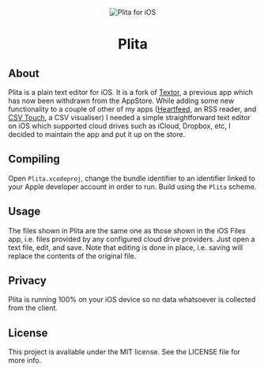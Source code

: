 <p align="center">
<img src="readme-resources/hero.png" alt="Plita for iOS">
</p>

<h1 align="center">Plita</h1>

## About
Plita is a plain text editor for iOS. It is a fork of <a href="https://github.com/louisdh/textor">Textor</a>, a previous app which has now been withdrawn from the AppStore. While adding some new functionality to a couple of other of my apps (<a href="https://heartfeedrss.wordpress.com">Heartfeed</a>, an RSS reader, and <a href="https://csvtouch.wordpress.com">CSV Touch</a>, a CSV visualiser) I needed a simple straightforward text editor on iOS which supported cloud drives such as iCloud, Dropbox, etc, I decided to maintain the app and put it up on the store. 

## Compiling
Open `Plita.xcodeproj`, change the bundle identifier to an identifier linked to your Apple developer account in order to run. Build using the `Plita` scheme. 

## Usage
The files shown in Plita are the same one as those shown in the iOS Files app, i.e. files provided by any configured cloud drive providers. Just open a text file, edit, and save. Note that editing is done in place, i.e. saving will replace the contents of the original file.

## Privacy
Plita is running 100% on your iOS device so no data whatsoever is collected from the client.

## License

This project is available under the MIT license. See the LICENSE file for more info.
